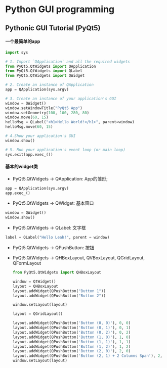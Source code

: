 # Python GUI programming

## Pythonic GUI Tutorial \(PyQt5\)

#### 一个最简单的app

```python
import sys

# 1. Import `QApplication` and all the required widgets
from PyQt5.QtWidgets import QApplication
from PyQt5.QtWidgets import QLabel
from PyQt5.QtWidgets import QWidget

# 2. Create an instance of QApplication
app = QApplication(sys.argv)

# 3. Create an instance of your application's GUI
window = QWidget()
window.setWindowTitle("PyQt5 App")
window.setGeometry(100, 100, 280, 80)
window.move(60, 15)
helloMsg = QLabel("<h1>Hello World!</h1>", parent=window)
helloMsg.move(60, 15)

# 4.Show your application's GUI
window.show()

# 5. Run your application's event loop (or main loop)
sys.exit(app.exec_())

```

#### 基本的widget类

* PyQt5.QtWidgets -&gt; QApplication: App的雏形;

```python
app = QApplication(sys.argv)
app.exec_()
```

* PyQt5.QtWidgets -&gt; QWidget: 基本窗口

```python
window = QWidget()
window.show()
```

* PyQt5.QtWidgets -&gt; QLabel: 文字框

```python
label = QLabel("Hello Leah!", parent = window)
```

* PyQt5.QtWidgets -&gt; QPushButton: 按钮
* PyQt5.QtWidgets -&gt; QHBoxLayout, QVBoxLayout, QGridLayout, QFormLayout

  ```python
  from PyQt5.QtWidgets import QHBoxLayout

  window = QtWidget()
  layout = QHBoxLayout
  layout.addWidget(QPushButton("Button 1"))
  layout.addWidget(QPushButton("Button 2"))

  window.setLayout(layout)

  layout = QGridLayout()

  layout.addWidget(QPushButton('Button (0, 0)'), 0, 0)
  layout.addWidget(QPushButton('Button (0, 1)'), 0, 1)
  layout.addWidget(QPushButton('Button (0, 2)'), 0, 2)
  layout.addWidget(QPushButton('Button (1, 0)'), 1, 0)
  layout.addWidget(QPushButton('Button (1, 1)'), 1, 1)
  layout.addWidget(QPushButton('Button (1, 2)'), 1, 2)
  layout.addWidget(QPushButton('Button (2, 0)'), 2, 0)
  layout.addWidget(QPushButton('Button (2, 1) + 2 Columns Span'), 2, 1, 1, 2)
  window.setLayout(layout)

  ```


